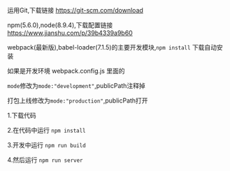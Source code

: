 
运用Git,下载链接 https://git-scm.com/download

npm(5.6.0),node(8.9.4),下载配置链接 https://www.jianshu.com/p/39b4339a9b60

webpack(最新版),babel-loader(7.1.5)的主要开发模块,`npm install` 下载自动安装

如果是开发环境 webpack.config.js 里面的

`mode`修改为`mode:"development"`,publicPath注释掉

打包上线修改为`mode:"production"`,publicPath打开

1.下载代码

2.在代码中运行 `npm install`

3.开发中运行 `npm run build `

4.然后运行 `npm run server`